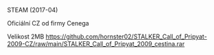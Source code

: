 STEAM (2017-04)

Oficiální CZ od firmy Cenega

Velikost 2MB https://github.com/hornster02/STALKER_Call_of_Pripyat-2009-CZ/raw/main/STALKER_Call_of_Pripyat_2009_cestina.rar
